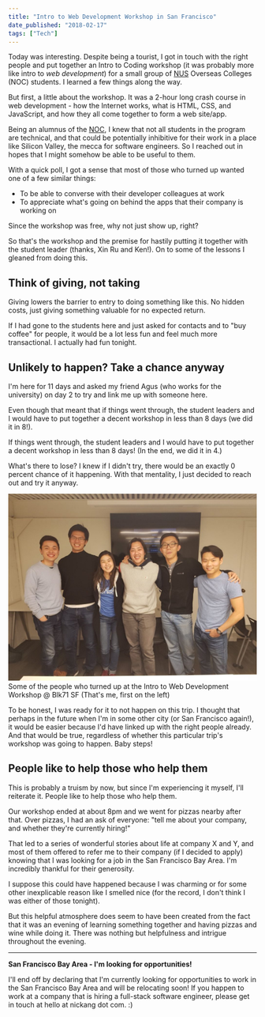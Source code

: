```yaml
---
title: "Intro to Web Development Workshop in San Francisco"
date_published: "2018-02-17"
tags: ["Tech"]
---
```


Today was interesting. Despite being a tourist, I got in touch with the right people and put together an Intro to Coding workshop (it was probably more like intro to _web development_) for a small group of [NUS](http://www.nus.edu.sg/) Overseas Colleges (NOC) students. I learned a few things along the way.

But first, a little about the workshop. It was a 2-hour long crash course in web development - how the Internet works, what is HTML, CSS, and JavaScript, and how they all come together to form a web site/app.

Being an alumnus of the [NOC](http://enterprise.nus.edu.sg/educate/nus-overseas-colleges), I knew that not all students in the program are technical, and that could be potentially inhibitive for their work in a place like Silicon Valley, the mecca for software engineers. So I reached out in hopes that I might somehow be able to be useful to them.

With a quick poll, I got a sense that most of those who turned up wanted one of a few similar things:

- To be able to converse with their developer colleagues at work
- To appreciate what's going on behind the apps that their company is working on

Since the workshop was free, why not just show up, right?

So that's the workshop and the premise for hastily putting it together with the student leader (thanks, Xin Ru and Ken!). On to some of the lessons I gleaned from doing this.

## Think of giving, not taking

Giving lowers the barrier to entry to doing something like this. No hidden costs, just giving something valuable for no expected return.

If I had gone to the students here and just asked for contacts and to "buy coffee" for people, it would be a lot less fun and feel much more transactional. I actually had fun tonight.

## Unlikely to happen? Take a chance anyway

I'm here for 11 days and asked my friend Agus (who works for the university) on day 2 to try and link me up with someone here.

Even though that meant that if things went through, the student leaders and I would have to put together a decent workshop in less than 8 days (we did it in 8!).

If things went through, the student leaders and I would have to put together a decent workshop in less than 8 days! (In the end, we did it in 4.)

What's there to lose? I knew if I didn't try, there would be an exactly 0 percent chance of it happening. With that mentality, I just decided to reach out and try it anyway.

![intro to coding workshop in san francisco blk71](images/IMG-20180216-WA0003-1024x768.jpg) Some of the people who turned up at the Intro to Web Development Workshop @ Blk71 SF (That's me, first on the left)

To be honest, I was ready for it to not happen on this trip. I thought that perhaps in the future when I'm in some other city (or San Francisco again!), it would be easier because I'd have linked up with the right people already. And that would be true, regardless of whether this particular trip's workshop was going to happen. Baby steps!

## People like to help those who help them

This is probably a truism by now, but since I'm experiencing it myself, I'll reiterate it. People like to help those who help them.

Our workshop ended at about 8pm and we went for pizzas nearby after that. Over pizzas, I had an ask of everyone: "tell me about your company, and whether they're currently hiring!"

That led to a series of wonderful stories about life at company X and Y, and most of them offered to refer me to their company (if I decided to apply) knowing that I was looking for a job in the San Francisco Bay Area. I'm incredibly thankful for their generosity.

I suppose this could have happened because I was charming or for some other inexplicable reason like I smelled nice (for the record, I don't think I was either of those tonight).

But this helpful atmosphere does seem to have been created from the fact that it was an evening of learning something together and having pizzas and wine while doing it. There was nothing but helpfulness and intrigue throughout the evening.

* * *

**San Francisco Bay Area - I'm looking for opportunities!**

I'll end off by declaring that I'm currently looking for opportunities to work in the San Francisco Bay Area and will be relocating soon! If you happen to work at a company that is hiring a full-stack software engineer, please get in touch at hello at nickang dot com. :)
